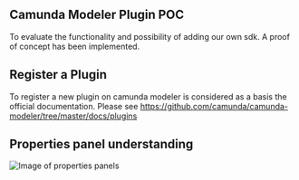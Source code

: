 ## Camunda Modeler Plugin POC

To evaluate the functionality and possibility of adding our own sdk. A proof of concept has been implemented.

## Register a Plugin

To register a new plugin on camunda modeler is considered as a basis the official documentation. Please see https://github.com/camunda/camunda-modeler/tree/master/docs/plugins

## Properties panel understanding

![Image of properties panels](https://cc2archi.blob.core.windows.net/images/ppdiagram.jpg)


